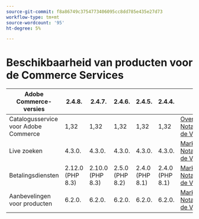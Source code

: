 ```yaml
---
source-git-commit: f8a86749c3754773406095cc8dd785e435e27d73
workflow-type: tm+mt
source-wordcount: '95'
ht-degree: 5%

---
```

# Beschikbaarheid van producten voor de Commerce Services


<table style="table-layout:auto">
  <thead>
    <tr>
      <th>Adobe Commerce-versies</th>
      <th>2.4.8.</th>
      <th>2.4.7.</th>
      <th>2.4.6.</th>
      <th>2.4.5.</th>
      <th>2.4.4.</th>
      <th></th>
    </tr>
  </thead>
  <tbody>
      <tr>
          <td>Catalogusservice voor Adobe Commerce</td>
          <td>1,32</td>
          <td>1,32</td>
          <td>1,32</td>
          <td>1,32</td>
          <td>1,32</td>
          <td>
              <a href="https://experienceleague.adobe.com/nl/docs/commerce/catalog-service/guide-overview"> Overzicht </a><br/>
              <a href="https://experienceleague.adobe.com/nl/docs/commerce/catalog-service/release-notes"> Nota's van de Versie </a><br/>
          </td>
      </tr>
      <tr>
          <td>Live zoeken</td>
          <td>4.3.0.</td>
          <td>4.3.0.</td>
          <td>4.3.0.</td>
          <td>4.3.0.</td>
          <td>4.3.0.</td>
          <td>
              <a href="https://commercemarketplace.adobe.com/magento-live-search.html"> Marketplace </a><br/>
              <a href="https://experienceleague.adobe.com/nl/docs/commerce/live-search/release-notes"> Nota's van de Versie </a><br/>
          </td>
      </tr>
      <tr>
          <td>Betalingsdiensten</td>
          <td>2.12.0 (PHP 8.3)</td>
          <td>2.10.0 (PHP 8.3)</td>
          <td>2.5.0 (PHP 8.2)</td>
          <td>2.4.0 (PHP 8.1)</td>
          <td>2.4.0 (PHP 8.1)</td>
          <td>
              <a href="https://commercemarketplace.adobe.com/magento-payment-services.html"> Marketplace </a><br/>
              <a href="https://experienceleague.adobe.com/nl/docs/commerce/payment-services/release-notes"> Nota's van de Versie </a><br/>
          </td>
      </tr>
      <tr>
          <td>Aanbevelingen voor producten</td>
          <td>6.2.0.</td>
          <td>6.2.0.</td>
          <td>6.2.0.</td>
          <td>6.2.0.</td>
          <td>6.2.0.</td>
          <td>
              <a href="https://commercemarketplace.adobe.com/magento-product-recommendations.html"> Marketplace </a><br/>
              <a href="https://experienceleague.adobe.com/nl/docs/commerce/product-recommendations/release-notes"> Nota's van de Versie </a><br/>
          </td>
      </tr>
  </tbody>
</table>
